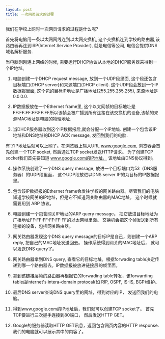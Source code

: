 ```yaml
---
layout: post
title: 一次网页请求的过程
---
```


我们在学校上网时一次网页请求的过程是什么呢?

首先将电脑用一条以太网网线连到以太网交换机, 这个交换机连到学校的路由器,该路由器再连到ISP(Internet Service Provider), 就是电信等公司, 电信会提供DNS域名解析服务.

当电脑刚刚连上网络的时候, 需要运行DHCP协议从本地的DHCP服务器来得到一个IP地址。

1. 电脑创建一个DHCP request message, 放到一个UDP段里面, 这个段还包含目标端口(DHCP server)和来源端口(DHCP client). 这个UDP段会放到一个IP数据报里面, 这个包的目标IP地址是广播地址(255.255.255.255), 来源地址是0.0.0.0.

2. IP数据报放在一个Ethernet frame里, 这个以太网帧的目标地址是FF:FF:FF:FF:FF:FF所以该帧会被广播到所有连接在该交换机的设备,该帧的来源MAC地址是电脑的物理地址.

3. 当DHCP服务器收到这个IP数据报后,就会分配一个IP地址. 创建一个包含该IP地址和DNS地址的DHCP ACK message, 发回到我们的电脑.

有了IP地址后就可以上网了。在浏览器上输入URL www.google.com, 浏览器会首先创建一个TCP socket, 然后通过TCP socket发送HTTP请求。 为了创建TCP socket我们首先要知道 www.google.com的IP地址， 该地址由DNS协议得到。

4. 操作系统创建了一个DNS query message, 放进一个目标端口为53（DNS服务器）的UDP段里面， 这个UDP段放进以DNS server IP的为目标的IP数据报里。

5. 包含该IP数据报的Ethernet frame会发往学校的网关路由器。尽管我们的电脑知道学校网关的IP地址，但是它不知道网关路由器的MAC地址， 这个时候就需要用到 ARP 协议。

6. 电脑创建一个包含网关IP地址的ARP query message， 把它放进目标地址为广播地址FF:FF:FF:FF:FF:FF的以太网帧里面。 交换机会把这个帧发送到所有连接的设备，包括网关路由器。

7. 网关路由器发现这个DNS query message的目标IP是自己，则创建一个ARP reply, 把自己的MAC地址发送回去。
操作系统得到网关的MAC地址后， 就可以发送DNS query了。

8. 网关路由器拿到DNS query, 查看它的目标地址，根据forwading table决定传递到哪一个路由器去。IP数据报被放进链接层的帧里面。

9. 拿到该链接层帧的路由器再根据它的forwading table转发，该forwarding table由Internet's intera-domain protocal(如 RIP, OSPF, IS-IS, BGP)维护。

10. 最后DNS server查询DNS query里的网址，得到对应的IP， 发送回我们的电脑。

11. 得到www.google.com的IP地址后，我们就可以创建TCP socket了。 首先TCP要进行三次握手连接到80端口， 然后发送HTTP GET。

12. Google的服务器读取HTTP GET讯息，返回包含网页内容的HTTP response. 我们的电脑就可以展示其中的内容了。


